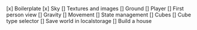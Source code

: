 [x] Boilerplate
[x] Sky
[] Textures and images
[] Ground
[] Player
[] First person view
[] Gravity
[] Movement
[] State management
[] Cubes
[] Cube type selector
[] Save world in localstorage
[] Build a house